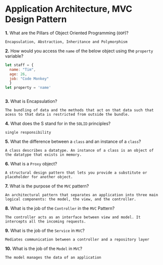 # Application Architecture, MVC Design Pattern

**1.** What are the Pillars of Object Oriented Programming (`OOP`)?
<!-- enter you answer in the space below -->
```
Encapsulation, Abstraction, Inheritance and Polymorphism
```
**2.** How would you access the `name` of the below object using the `property` variable?
```js
let staff = {
  name: "Tim",
  age: 26,
  job: "Code Monkey"
  }
let property = 'name'
```
<!-- enter you answer in the space below -->
```

```
**3.** What is Encapsulation?
<!-- enter you answer in the space below -->
```
The bundling of data and the methods that act on that data such that acess to that data is restricted from outside the bundle.
```
**4.** What does the S stand for in the `SOLID` principles?
<!-- enter you answer in the space below -->
```
single responsibility
```
**5.** What the difference between a `class` and an instance of a `class`?
<!-- enter you answer in the space below -->
```
A class describes a datatype. An instance of a class is an object of the datatype that exists in memory.
```
**6.** What is a `Proxy` object?
<!-- enter you answer in the space below -->
```
A structural design pattern that lets you provide a substitute or placeholder for another object.
```

**7.** What is the purpose of the `MVC` pattern?
<!-- enter you answer in the space below -->
```
An architectural pattern that separates an application into three main logical components: the model, the view, and the controller.
```
**8.** What is the job of the `Controller` in the `MVC` Pattern?
<!-- enter you answer in the space below -->
```
The controller acts as an interface between view and model. It intercepts all the incoming requests.
```

**9.** What is the job of the `Service` in `MVC`?
<!-- enter you answer in the space below -->
```
Mediates communication between a controller and a repository layer
```
**10.** What is the job of the `Model` in `MVC`?
<!-- enter you answer in the space below -->
```
The model manages the data of an application
```

